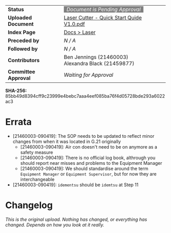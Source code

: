 <!-- TITLE: Laser Cutter - Quick Start Guide (Version 1.0) -->

| | |
| -- | -- |
| **Status** | <span style="background:gray;color:white;">&nbsp; *Document is Pending Approval* &nbsp;</span> |
| **Uploaded Document** | <a href="https://drive.google.com/open?id=1B2rZSZjrfFREH6pJo18E77_P3ebEuOSL">Laser Cutter - Quick Start Quide V1.0.pdf</a> |
| **Index Page** | <a href="/docs/laser">Docs > Laser</a> |
| **Preceded by** | <em>N / A</em> |
| **Followed by** | *N / A* |
| **Contributors** | Ben Jennings (21460003) <br/> Alexandra Black (21459877) |
| **Committee Approval** | *Waiting for Approval* |

**SHA-256:** 85bb49d8394cff9c23999e4bebc7aaa4eef085ba76f4d05728bde293a6022ac3
  
# Errata

* \[21460003-090419]: The SOP needs to be updated to reflect minor changes from when it was located in G.21 originally
	* \[21460003-090419]: Air con doesn't need to be on anymore as a safety measure
	* \[21460003-090419]: There is no official log book, althrough you should report near misses and problems to the Equipment Manager
	* \[21460003-090419]: We should standardise around the term `Equipment Manager` or `Equipment Supervisor`, but for now they are interchangeable
* \[21460003-090419]: `idementsu` should be `idemtsu` at Step 11

# Changelog

*This is the original upload. Nothing has changed, or everything has changed. Depends on how you look at it really.*